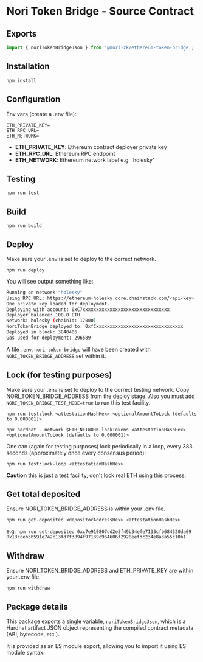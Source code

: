 # Nori Token Bridge - Source Contract

## Exports

```typescript
import { noriTokenBridgeJson } from '@nori-zk/ethereum-token-bridge';
```

## Installation

`npm install`

## Configuration

Env vars (create a .env file):

```
ETH_PRIVATE_KEY=
ETH_RPC_URL=
ETH_NETWORK=
```

- **ETH_PRIVATE_KEY**: Ethereum contract deployer private key
- **ETH_RPC_URL**: Ethereum RPC endpoint
- **ETH_NETWORK**: Ethereum network label e.g. 'holesky'

## Testing

`npm run test`

## Build

`npm run build`

## Deploy

Make sure your .env is set to deploy to the correct network.

`npm run deploy`

You will see output something like:

```sh
Running on network "holesky"
Using RPC URL: https://ethereum-holesky.core.chainstack.com/<api-key>
One private key loaded for deployment.
Deploying with account: 0xC7xxxxxxxxxxxxxxxxxxxxxxxxxxxxxxxx
Deployer balance: 100.0 ETH
Network: holesky (chainId: 17000)
NoriTokenBridge deployed to: 0xfCxxxxxxxxxxxxxxxxxxxxxxxxxxxxxxxx
Deployed in block: 3840406
Gas used for deployment: 296589
```

A file `.env.nori-token-bridge` will have been created with `NORI_TOKEN_BRIDGE_ADDRESS` set within it.

## Lock (for testing purposes)

Make sure your .env is set to deploy to the correct testing network. Copy NORI_TOKEN_BRIDGE_ADDRESS from the deploy stage. Also you must add `NORI_TOKEN_BRIDGE_TEST_MODE=true` to run this test facility.

`npm run test:lock <attestationHashHex> <optionalAmountToLock (defaults to 0.000001)>`

`npx hardhat --network $ETH_NETWORK lockTokens <attestationHashHex> <optionalAmountToLock (defaults to 0.000001)>`

One can (again for testing purposes) lock periodically in a loop, every 383 seconds (approximately once every consensus period):

`npm run test:lock-loop <attestationHashHex>`

**Caution** this is just a test facility, don't lock real ETH using this process.

## Get total deposited

Ensure NORI_TOKEN_BRIDGE_ADDRESS is within your .env file.

`npm run get-deposited <depositorAddressHex> <attestationHashHex>`

e.g. `npm run get-deposited 0xc7e910807dd2e3f49b34efe7133cfb684520da69 0x13cceb5b591e742c13fd7f3894f97139c964606f2928eefdc234e8a3a55c10b1`

## Withdraw

Ensure NORI_TOKEN_BRIDGE_ADDRESS and ETH_PRIVATE_KEY are within your .env file.

`npm run withdraw`

## Package details

This package exports a single variable, `noriTokenBridgeJson`, which is a Hardhat artifact JSON object representing the compiled contract metadata (ABI, bytecode, etc.).

It is provided as an ES module export, allowing you to import it using ES module syntax.
